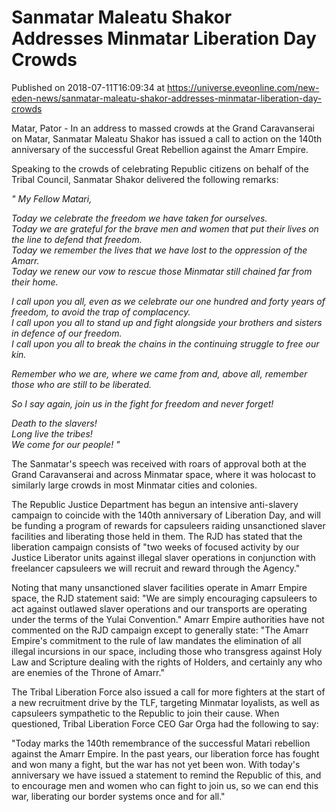 # Sanmatar Maleatu Shakor Addresses Minmatar Liberation Day Crowds
Published on 2018-07-11T16:09:34 at https://universe.eveonline.com/new-eden-news/sanmatar-maleatu-shakor-addresses-minmatar-liberation-day-crowds

Matar, Pator - In an address to massed crowds at the Grand Caravanserai on Matar, Sanmatar Maleatu Shakor has issued a call to action on the 140th anniversary of the successful Great Rebellion against the Amarr Empire.

Speaking to the crowds of celebrating Republic citizens on behalf of the Tribal Council, Sanmatar Shakor delivered the following remarks:

_" My Fellow Matari,_

_Today we celebrate the freedom we have taken for ourselves.  
Today we are grateful for the brave men and women that put their lives on the line to defend that freedom.  
Today we remember the lives that we have lost to the oppression of the Amarr.  
Today we renew our vow to rescue those Minmatar still chained far from their home._

_I call upon you all, even as we celebrate our one hundred and forty years of freedom, to avoid the trap of complacency.  
I call upon you all to stand up and fight alongside your brothers and sisters in defence of our freedom.  
I call upon you all to break the chains in the continuing struggle to free our kin._

_Remember who we are, where we came from and, above all, remember those who are still to be liberated._

_So I say again, join us in the fight for freedom and never forget!_

_Death to the slavers!  
Long live the tribes!  
We come for our people! "_

The Sanmatar's speech was received with roars of approval both at the Grand Caravanserai and across Minmatar space, where it was holocast to similarly large crowds in most Minmatar cities and colonies.

The Republic Justice Department has begun an intensive anti-slavery campaign to coincide with the 140th anniversary of Liberation Day, and will be funding a program of rewards for capsuleers raiding unsanctioned slaver facilities and liberating those held in them. The RJD has stated that the liberation campaign consists of "two weeks of focused activity by our Justice Liberator units against illegal slaver operations in conjunction with freelancer capsuleers we will recruit and reward through the Agency."

Noting that many unsanctioned slaver facilities operate in Amarr Empire space, the RJD statement said: "We are simply encouraging capsuleers to act against outlawed slaver operations and our transports are operating under the terms of the Yulai Convention." Amarr Empire authorities have not commented on the RJD campaign except to generally state: "The Amarr Empire's commitment to the rule of law mandates the elimination of all illegal incursions in our space, including those who transgress against Holy Law and Scripture dealing with the rights of Holders, and certainly any who are enemies of the Throne of Amarr."

The Tribal Liberation Force also issued a call for more fighters at the start of a new recruitment drive by the TLF, targeting Minmatar loyalists, as well as capsuleers sympathetic to the Republic to join their cause. When questioned, Tribal Liberation Force CEO Gar Orga had the following to say:

"Today marks the 140th remembrance of the successful Matari rebellion against the Amarr Empire. In the past years, our liberation force has fought and won many a fight, but the war has not yet been won. With today's anniversary we have issued a statement to remind the Republic of this, and to encourage men and women who can fight to join us, so we can end this war, liberating our border systems once and for all."
